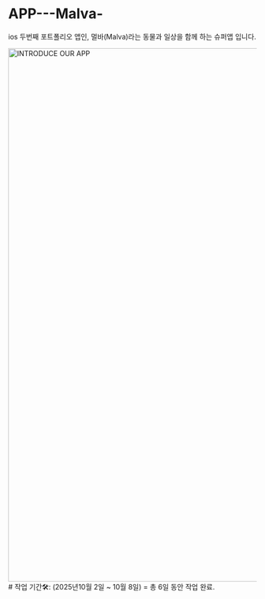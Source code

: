 # APP---Malva-
ios 두번째 포트폴리오 앱인, 멀바(Malva)라는 동물과 일상을 함께 하는 슈퍼앱 입니다.

<img width="1920" height="1080" alt="INTRODUCE OUR APP" src="https://github.com/user-attachments/assets/b4cb76c7-569f-4ab1-9c7b-9f072406b03b" />
# 작업 기간🛠️: (2025년10월 2일 ~ 10월 8일) = 총 6일 동안 작업 완료.
